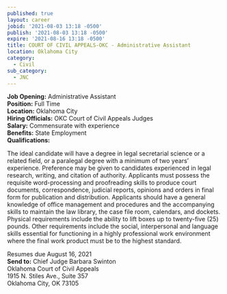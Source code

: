 ```yaml
---
published: true
layout: career
jobid: '2021-08-03 13:18 -0500'
publish: '2021-08-03 13:18 -0500'
expire: '2021-08-16 13:18 -0500'
title: COURT OF CIVIL APPEALS-OKC - Administrative Assistant
location: Oklahoma City
category:
  - Civil
sub_category:
  - JNC
---
```

**Job Opening:** Administrative Assistant  
**Position:** Full Time  
**Location:** Oklahoma City  
**Hiring Officials:** OKC Court of Civil Appeals Judges  
**Salary:** Commensurate with experience   
**Benefits:** State Employment  
**Qualifications:**  
           
The ideal candidate will have a degree in legal secretarial science or a related field, or a paralegal degree with a minimum of two years’ experience. Preference may be given to candidates experienced in legal research, writing, and citation of authority. Applicants must possess the requisite word-processing and proofreading skills to produce court documents, correspondence, judicial reports, opinions and orders in final form for publication and distribution. Applicants should have a general knowledge of office management and procedures and the accompanying skills to maintain the law library, the case file room, calendars, and dockets. Physical requirements include the ability to lift boxes up to twenty-five (25) pounds. Other requirements include the social, interpersonal and language skills essential for functioning in a highly professional work environment where the final work product must be to the highest standard.  

Resumes due August 16, 2021  
**Send to:** Chief Judge Barbara Swinton  
Oklahoma Court of Civil Appeals  
1915 N. Stiles Ave., Suite 357  
Oklahoma City, OK 73105  
